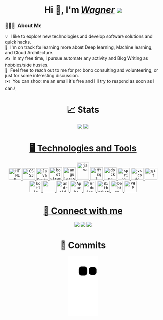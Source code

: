 <h1 align="center">Hi 👋, I'm <a href="https://www.linkedin.com/in/waguii" target="_blank"><i>Wagner</i></a> <img height="40" src="https://cdn3.emoji.gg/emojis/6376-kirbyfornitedance.gif"></h1>
  
### 👨🏻‍💻 &nbsp;About Me

💡 &nbsp;I like to explore new technologies and develop software solutions and quick hacks.\
🌱 &nbsp;I'm on track for learning more about Deep learning, Machine learning, and Cloud Architecture.\
✍️ &nbsp;In my free time, I pursue automate any activity and Blog Writing as hobbies/side hustles.\
💬 &nbsp;Feel free to reach out to me for pro bono consulting and volunteering, or just for some interesting discussion.\
✉️ &nbsp;You can shoot me an email it's free and I'll try to respond as soon as I can.\

<h1 align="center"> 📈 Stats </h1>

<div align="center">
  <a href="https://github.com/waguii">
  <img height="150em" src="https://github-readme-stats.vercel.app/api?username=waguii&show_icons=true&theme=tokyonight&include_all_commits=true&count_private=true"/>
  <img height="150em" src="https://github-readme-stats.vercel.app/api/top-langs/?username=waguii&layout=compact&langs_count=7&theme=tokyonight"/>
</div>


<h1 align="center"> 🖥️ Technologies and Tools </h1>

<div align="center">
  <code><img width="40px" height="37" src="https://cdn.jsdelivr.net/gh/devicons/devicon/icons/html5/html5-original.svg" title = "HTML5"/></code>
  <code><img width="40px" height="37" src="https://cdn.jsdelivr.net/gh/devicons/devicon/icons/css3/css3-original.svg" title = "CSS3"/></code>
  <code><img width="40px" height="37" src="https://cdn.jsdelivr.net/gh/devicons/devicon/icons/javascript/javascript-original.svg" title = "JavaScript"/></code>
  <code><img width="40px" height="40" src="https://cdn.jsdelivr.net/gh/devicons/devicon/icons/bootstrap/bootstrap-original.svg" title = "bootstrap"/></code>
  <code><img width="40px" height="40" src="https://cdn.jsdelivr.net/gh/devicons/devicon/icons/angularjs/angularjs-original.svg" title = "angularjs"></code>
  <code><img width="40px" height="55" src="https://cdn.jsdelivr.net/gh/devicons/devicon/icons/java/java-plain.svg" title = "java" /></code>
  <code><img width="40px" height="40" src="https://cdn.jsdelivr.net/gh/devicons/devicon/icons/mysql/mysql-original.svg" title = "MYsql"/></code>
  <code><img width="40px" height="40" src="https://cdn.jsdelivr.net/gh/devicons/devicon/icons/docker/docker-plain.svg" title = "docker"/></code>
  <code><img width="40px" height="38" src="https://cdn.jsdelivr.net/gh/devicons/devicon/icons/spring/spring-original.svg" title = "spring"/></code>
  <code><img width="40px" height="38" src="https://cdn.jsdelivr.net/gh/devicons/devicon/icons/vscode/vscode-original.svg" title = "vscode"/></code>
  <code><img width="40px" height="38" src="https://cdn.jsdelivr.net/gh/devicons/devicon/icons/git/git-original.svg" title = "git"/></code>
  <code><img width="40px" height="38" src="https://cdn.jsdelivr.net/gh/devicons/devicon/icons/kotlin/kotlin-original.svg" title = "kotlin"/></code>
  <code><img width="40px" height="38" src="https://cdn.jsdelivr.net/gh/devicons/devicon/icons/intellij/intellij-original.svg" /></code>
  <code><img width="40px" height="38" src="https://cdn.jsdelivr.net/gh/devicons/devicon/icons/androidstudio/androidstudio-original.svg" title = "android studio"/></code>
  <code><img width="40px" height="38" src="https://cdn.jsdelivr.net/gh/devicons/devicon/icons/apache/apache-original.svg" title = "Apache" /></code>
  <code><img width="40px" height="38" src="https://cdn.jsdelivr.net/gh/devicons/devicon/icons/arduino/arduino-original.svg" title = "Arduino" /></code>
  <code><img width="40px" height="38" src="https://cdn.jsdelivr.net/gh/devicons/devicon/icons/bitbucket/bitbucket-original.svg" title = "Bitbucket" /></code>
  <code><img width="40px" height="38" src="https://cdn.jsdelivr.net/gh/devicons/devicon/icons/debian/debian-original.svg" title = "Debian" /></code>
  <code><img width="40px" height="38" src="https://cdn.jsdelivr.net/gh/devicons/devicon/icons/php/php-original.svg" title = "PHP" /></code>
</div>

<h1 align="center"> 📝 Connect with me</h1>

<div align="center">
  <a href="mailto:wagabsousa@gmail.com"><img src="https://img.shields.io/badge/Gmail-D14836?style=for-the-badge&logo=gmail&logoColor=white" target="_blank"></a>
  <a href="https://twitter.com/wagabsousa" target="_blank"><img src="https://img.shields.io/badge/-twiiter-%230077B5?style=for-the-badge&logo=twitter&logoColor=white" target="_blank"></a>
  <a href="https://www.linkedin.com/in/waguii" target="_blank"><img src="https://img.shields.io/badge/-LinkedIn-%230077B5?style=for-the-badge&logo=linkedin&logoColor=white" target="_blank"></a>
</div>

<h1 align="center"> 🚀 Commits</h1>

<div align="center">

![Snake animation](https://github.com/waguii/waguii/blob/output/github-contribution-grid-snake.svg)

</div>
